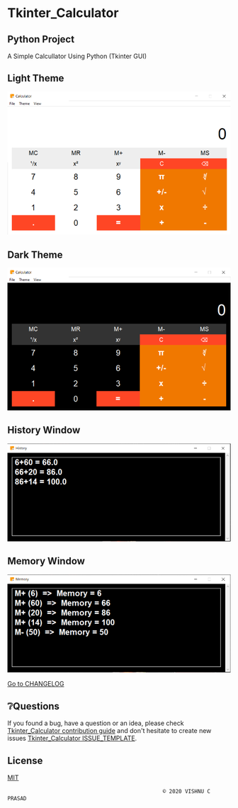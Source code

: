 # Tkinter_Calculator

## Python Project
A Simple Calcullator Using Python (Tkinter GUI)

## Light Theme
![image](./images/Light-Theme.png)

## Dark Theme
![image](./images/Dark-Theme.png)

## History Window
![image](./images/History.png)

## Memory Window
![image](./images/Memory.png)

[Go to CHANGELOG](CHANGELOG.md)

## ❔Questions

If you found a bug, have a question or an idea, please check [Tkinter_Calculator contribution guide](CONTRIBUTING.md) and don't hesitate to create new issues [Tkinter_Calculator ISSUE_TEMPLATE](ISSUE_TEMPLATE.md).

## License
[MIT](https://choosealicense.com/licenses/mit/)

```
                                                 © 2020 VISHNU C PRASAD
```

